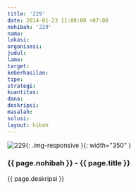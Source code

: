 ```yaml
---
title: '229'
date: 2014-01-23 11:08:00 +07:00
nohibah: '229'
nama:
lokasi:
organisasi:
judul:
lama:
target:
keberhasilan:
tipe:
strategi:
kuantitas:
dana:
deskripsi:
masalah:
solusi:
layout: hibah
---
```


![229](/static/img/hibahcms/229.png){: .img-responsive }{: width="350" }

### {{ page.nohibah }} - {{ page.title }}

{{ page.deskripsi }}
